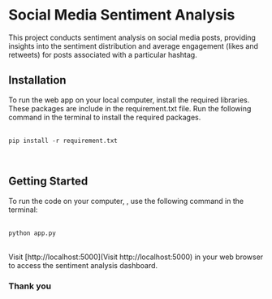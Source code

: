 # Social Media Sentiment Analysis

This project conducts sentiment analysis on social media posts, providing insights into the sentiment distribution and average engagement (likes and retweets) for posts associated with a particular hashtag.

## Installation

To run the web app on your local computer, install the required libraries. These packages are include in the requirement.txt file. Run the following command in the terminal to install the required packages.<br><br>

```
pip install -r requirement.txt
```
<br>

## Getting Started

To run the code on your computer, , use the following command in the terminal:<br><br>
```
python app.py
```
<br>
Visit [http://localhost:5000](Visit http://localhost:5000) in your web browser to access the sentiment analysis dashboard.

### Thank you
